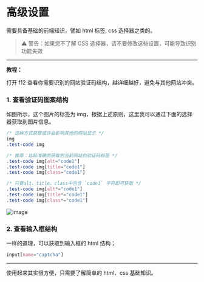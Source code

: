 # 高级设置

需要具备基础的前端知识，譬如 html 标签, css 选择器之类的。

> ⚠️ 警告：如果您不了解 CSS 选择器，请不要修改这些设置，可能导致识别功能失效

---

**教程：**

打开 f12 查看你需要识别的网站验证码结构，越详细越好，避免与其他网站冲突。

### 1. 查看验证码图案结构

如图所示，这个图片的标签为 img，根据上述原则，这里我可以通过下面的选择器获取到图片信息。

```css
/* 这种方式获取或许会影响其他的网站显示 */
img
.test-code img

/* 推荐：比较准确的获取到当前网站的验证码标签 */
.test-code img[alt="code1"]
.test-code img[title="code1"]
.test-code img[class="code1"]

/* 只要alt、title、class中包含 `code1` 字符即可获取 */
.test-code img[alt*="code1"]
.test-code img[title*="code1"]
.test-code img[class*="code1"]
```

![image](https://github.com/user-attachments/assets/76f513af-7373-4a9d-9e58-3605ff396aae)

### 2. 查看输入框结构

一样的道理，可以获取到输入框的 html 结构；

```css
input[name="captcha"]
```

---

使用起来其实很方便，只需要了解简单的 html、css 基础知识。

